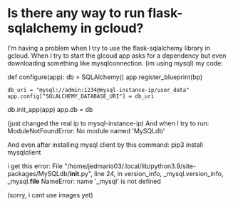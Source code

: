
# Is there any way to run flask-sqlalchemy in gcloud?

I'm having a problem when I try to use the flask-sqlalchemy library in gcloud. When I try to start the glcoud app asks for a dependency but even downloading something like mysqlconnection.
(im using mysql)
my code:

def configure(app):
    db = SQLAlchemy()
    app.register_blueprint(bp)

    db_uri = "mysql://admin:1234@mysql-instance-ip/user_data"
    app.config["SQLALCHEMY_DATABASE_URI"] = db_uri
db.init_app(app)
    app.db = db

(just changed the real ip to mysql-instance-ip)
And when I try to run:
ModuleNotFoundError: No module named 'MySQLdb'

And even after installing mysql client by this command:
pip3 install mysqlclient

i get this error:
  File "/home/jedmario03/.local/lib/python3.9/site-packages/MySQLdb/__init__.py", line 24, in <module>
    version_info, _mysql.version_info, _mysql.__file__
NameError: name '_mysql' is not defined

(sorry, i cant use images yet)

        